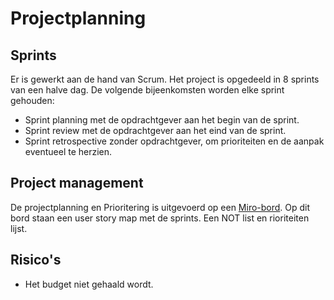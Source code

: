 # Projectplanning

## Sprints
Er is gewerkt aan de hand van Scrum. Het project is opgedeeld in 8 sprints van een halve dag. De volgende bijeenkomsten worden elke sprint gehouden:  
- Sprint planning met de opdrachtgever aan het begin van de sprint.  
- Sprint review met de opdrachtgever aan het eind van de sprint.  
- Sprint retrospective zonder opdrachtgever, om prioriteiten en de aanpak eventueel te herzien.  

## Project management
 De projectplanning en Prioritering is uitgevoerd op een [Miro-bord](https://miro.com/app/board/uXjVPQawkOg=/?share_link_id=314701677430).
Op dit bord staan een user story map met de sprints. Een NOT list en rioriteiten lijst.

## Risico's
- Het budget niet gehaald wordt.



